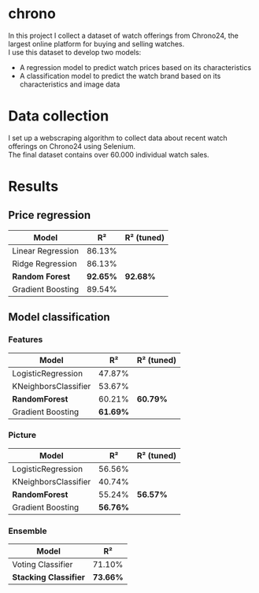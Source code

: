 # chrono
In this project I collect a dataset of watch offerings from Chrono24, the largest online platform for buying and selling watches. <br>
I use this dataset to develop two models: <br>
- A regression model to predict watch prices based on its characteristics
- A classification model to predict the watch brand based on its characteristics and image data

# Data collection
I set up a webscraping algorithm to collect data about recent watch offerings on Chrono24 using Selenium. <br>
The final dataset contains over 60.000 individual watch sales. <br>

# Results
## Price regression
| Model  | R² | R² (tuned) |
| ------------- | ------------- | ------------- |
| Linear Regression  | 86.13%  |   |
| Ridge Regression  | 86.13%  |  |
| **Random Forest**  | **92.65%**  | **92.68%**  |
| Gradient Boosting  | 89.54%  |   |

## Model classification
### Features
| Model  | R² | R² (tuned) |
| ------------- | ------------- | ------------- |
| LogisticRegression  | 47.87%  |   |
| KNeighborsClassifier  | 53.67%  |  |
| **RandomForest**  | 60.21%  | **60.79%**  |
| Gradient Boosting  | **61.69%**  |   |

### Picture
| Model  | R² | R² (tuned) |
| ------------- | ------------- | ------------- |
| LogisticRegression  | 56.56%  |   |
| KNeighborsClassifier  | 40.74%  |  |
| **RandomForest**  | 55.24%  | **56.57%**  |
| Gradient Boosting  | **56.76%**  |   |
### Ensemble
| Model  | R² |
| ------------- | ------------- |
| Voting Classifier| 71.10%  |
| **Stacking Classifier**| **73.66%**  |
